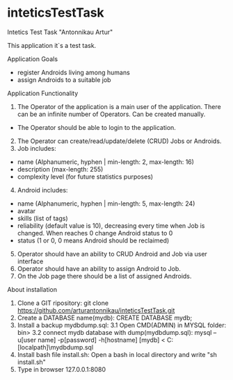 # inteticsTestTask
Intetics Test Task "Antonnikau Artur"

This application it`s a test task. 

Application Goals
- register Androids living among humans
- assign Androids to a suitable job

Application Functionality
1. The Operator of the application is a main user of the application. There can be an
infinite number of Operators. Can be created manually.
- The Operator should be able to login to the application.
2. The Operator can create/read/update/delete (CRUD) Jobs or Androids.
3. Job includes:
- name (Alphanumeric, hyphen | min-length: 2, max-length: 16)
- description (max-length: 255)
- complexity level (for future statistics purposes)
4. Android includes:
- name (Alphanumeric, hyphen | min-length: 5, max-length: 24)
- avatar
- skills (list of tags)
- reliability (default value is 10), decreasing every time when Job is changed.
When reaches 0 change Android status to 0
- status (1 or 0, 0 means Android should be reclaimed)
5. Operator should have an ability to CRUD Android and Job via user interface
6. Operator should have an ability to assign Android to Job.
7. On the Job page there should be a list of assigned Androids.

About installation
1. Clone a GIT ripository: git clone https://github.com/arturantonnikau/inteticsTestTask.git
2. Create a DATABASE name(mydb): CREATE DATABASE mydb;
3. Install a backup mydbdump.sql: 
  3.1 Open CMD(ADMIN) in MYSQL folder: bin>
  3.2 connect mydb database with dump(mydbdump.sql): mysql –u[user name] -p[password] -h[hostname] [mydb] < C:\[localpath]\mydbdump.sql
4. Install bash file install.sh: Open a bash in local directory and write "sh install.sh"
5. Type in browser 127.0.0.1:8080
